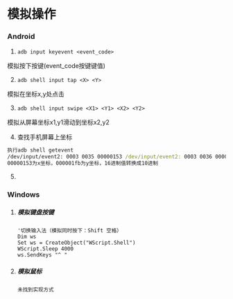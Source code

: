 # 模拟操作

### Android

1.  `adb input keyevent <event_code> `

   模拟按下按键(event_code按键键值)

2.  `adb shell input tap <X> <Y>`

   模拟在坐标x,y处点击

3.  `adb shell input swipe <X1> <Y1> <X2> <Y2>`

   模拟从屏幕坐标x1,y1滑动到坐标x2,y2

4.  查找手机屏幕上坐标

   ```bat
   执行adb shell getevent
   /dev/input/event2: 0003 0035 00000153 /dev/input/event2: 0003 0036 000001fb
   00000153为x坐标，000001fb为y坐标，16进制值转换成10进制
   ```

5. 

### Windows

1. ##### 模拟键盘按键

   [MyNote/VBS指令.md]: MyNote/VBS指令.md

   ```vbscript
   '切换输入法（模拟同时按下：Shift 空格）
   Dim ws
   Set ws = CreateObject("WScript.Shell")
   WScript.Sleep 4000
   ws.SendKeys "^ "
   ```

2. ##### 模拟鼠标

   ```
   未找到实现方式
   ```
